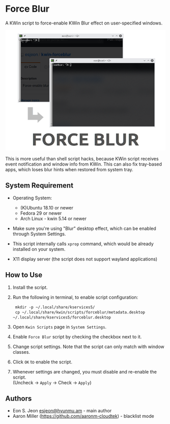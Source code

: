 
Force Blur
==========

A KWin script to force-enable KWin Blur effect on user-specified windows.

![](image.png)

This is more useful than shell script hacks, because KWin script receives event
notification and window info from KWin. This can also fix tray-based apps,
which loses blur hints when restored from system tray.


System Requirement
------------------

* Operating System:
  - (K)Ubuntu 18.10 or newer
  - Fedora 29 or newer
  - Arch Linux - kwin 5.14 or newer

* Make sure you're using "Blur" desktop effect, which can be enabled through System Settings.

* This script internally calls `xprop` command, which would be already installed
  on your system.

* X11 display server (the script does not support wayland applications)


How to Use
----------

1. Install the script.

2. Run the following in terminal, to enable script configuration:

        mkdir -p ~/.local/share/kservices5/
        cp ~/.local/share/kwin/scripts/forceblur/metadata.desktop ~/.local/share/kservices5/forceblur.desktop

3. Open `Kwin Scripts` page in `System Settings`.

4. Enable `Force Blur` script by checking the checkbox next to it.

5. Change script settings. Note that the script can only match with window classes.

6. Click `OK` to enable the script.

7. Whenever settings are changed, you must disable and re-enable the script.  
   (Uncheck -> `Apply` -> Check -> `Apply`)


Authors
-------

* Eon S. Jeon <esjeon@hyunmu.am> - main author
* Aaron Miller (https://github.com/aaronm-cloudtek) - blacklist mode

